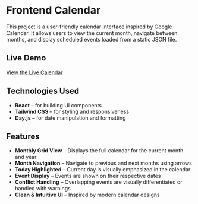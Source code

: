 # Frontend  Calendar 

This project is a user-friendly calendar interface inspired by Google Calendar. It allows users to view the current month, navigate between months, and display scheduled events loaded from a static JSON file.

## Live Demo

[View the Live Calendar](https://events-calendar-gray.vercel.app/)

## Technologies Used

- **React** – for building UI components
- **Tailwind CSS** – for styling and responsiveness
- **Day.js** – for date manipulation and formatting

## Features

- **Monthly Grid View** – Displays the full calendar for the current month and year
- **Month Navigation** – Navigate to previous and next months using arrows
- **Today Highlighted** – Current day is visually emphasized in the calendar
- **Event Display** – Events are shown on their respective dates
- **Conflict Handling** – Overlapping events are visually differentiated or handled with warnings
- **Clean & Intuitive UI** – Inspired by modern calendar designs

